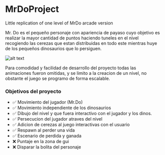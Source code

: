 # MrDoProject
Little replication of one level of MrDo arcade version

Mr. Do es el pequeño personaje con apariencia de payaso cuyo objetivo es realizar la mayor cantidad de puntos haciendo tuneles
en el nivel recogiendo las cerezas que estan distribuidas en todo este mientras huye de los pequeños dinosaurios que lo persiguen.

![alt text](https://files.retrogames.cc/previews/mrdo.png)

Para comodidad y facilidad de desarrollo del proyecto todas las animaciones fueron omitidas, y se limito a la creacion de un nivel, 
no obstante el juego se programo de forma escalable.

### Objetivos del proyecto
- :white_check_mark: Movimiento del jugador (Mr.Do)
- :white_check_mark: Movimiento independiente de los dinosaurios
- :white_check_mark: Dibujo del nivel y que fuera interactivo con el jugador y los dinos.
- :white_check_mark: Persecucion del jugador atraves del nivel
- :white_check_mark: Adicion de cerezas al juego interactivas con el usuario
- :white_check_mark: Respawn al perder una vida
- :white_check_mark: Escenario de perdida y ganada
- :x: Puntaje en la zona de gui
- :x: Disparar la bolita del personaje
